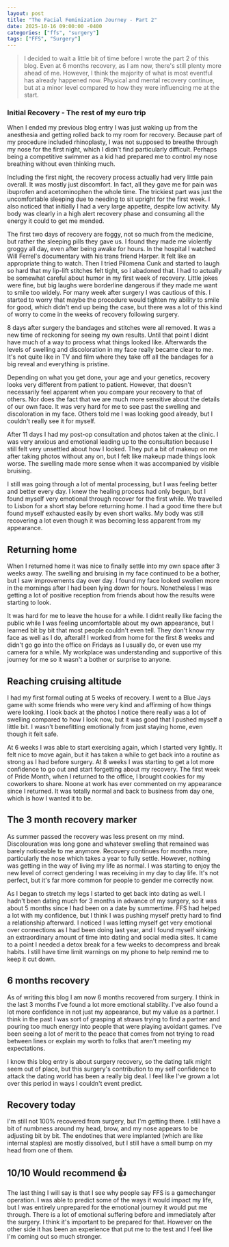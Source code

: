 ```yaml
---
layout: post
title: "The Facial Feminization Journey - Part 2"
date: 2025-10-16 09:00:00 -0400
categories: ["ffs", "surgery"]
tags: ["FFS", "Surgery"]
---
```


> I decided to wait a little bit of time before I wrote the part 2 of this blog. Even at 6 months recovery, as I am now, there's still plenty more ahead of me. However, I think the majority of what is most eventful has already happened now. Physical and mental recovery continue, but at a minor level compared to how they were influencing me at the start.

### Initial Recovery - The rest of my euro trip

When I ended my previous blog entry I was just waking up from the anesthesia and getting rolled back to my room for recovery. Because part of my procedure included rhinoplasty, I was not supposed to breathe through my nose for the first night, which I didn't find particularly difficult. Perhaps being a competitive swimmer as a kid had prepared me to control my nose breathing without even thinking much.

Including the first night, the recovery process actually had very little pain overall. It was mostly just discomfort. In fact, all they gave me for pain was ibuprofen and acetominophen the whole time. The trickiest part was just the uncomfortable sleeping due to needing to sit upright for the first week. I also noticed that initially I had a very large appetite, despite low activity. My body was clearly in a high alert recovery phase and consuming all the energy it could to get me mended. 

The first two days of recovery are foggy, not so much from the medicine, but rather the sleeping pills they gave us. I found they made me violently groggy all day, even after being awake for hours. In the hospital I watched Will Ferrel's documentary with his trans friend Harper. It felt like an appropriate thing to watch. Then I tried Pilomena Cunk and started to laugh so hard that my lip-lift stitches felt tight, so I abadoned that. I had to actually be somewhat careful about humor in my first week of recovery. Little jokes were fine, but big laughs were borderline dangerous if they made me want to smile too widely. For many week after surgery I was cautious of this. I started to worry that maybe the procedure would tighten my ability to smile for good, which didn't end up being the case, but there was a lot of this kind of worry to come in the weeks of recovery following surgery.

 8 days after surgery the bandages and stitches were all removed. It was a new time of reckoning for seeing my own results. Until that point I didnt have much of a way to process what things looked like. Afterwards the levels of swelling and discoloration in my face really became clear to me. It's not quite like in TV and film where they take off all the bandages for a big reveal and everything is pristine.

Depending on what you get done, your age and your genetics, recovery looks very different from patient to patient. However, that doesn't necessarily feel apparent when you compare your recovery to that of others. Nor does the fact that we are much more sensitive about the details of our own face. It was very hard for me to see past the swelling and discoloration in my face. Others told me I was looking good already, but I couldn't really see it for myself.

After 11 days I had my post-op consultation and photos taken at the clinic. I was very anxious and emotional leading up to the consultation because I still felt very unsettled about how I looked. They put a bit of makeup on me after taking photos without any on, but I felt like makeup made things look worse. The swelling made more sense when it was accompanied by visible bruising.

I still was going through a lot of mental processing, but I was feeling better and better every day. I knew the healing process had only begun, but I found myself very emotional through recover for the first while. We travelled to Lisbon for a short stay before returning home. I had a good time there but found myself exhausted easily by even short walks. My body was still recovering a lot even though it was becoming less apparent from my appearance.

## Returning home
When I returned home it was nice to finally settle into my own space after 3 weeks away. The swelling and bruising in my face continued to be a bother, but I saw improvements day over day. I found my face looked swollen more in the mornings after I had been lying down for hours. Nonetheless I was getting a lot of positive reception from friends about how the results were starting to look.

It was hard for me to leave the house for a while. I didnt really like facing the public while I was feeling uncomfortable about my own appearance, but I learned bit by bit that most people couldn't even tell. They don't know my face as well as I do, afterall! I worked from home for the first 8 weeks and didn't go go into the office on Fridays as I usually do, or even use my camera for a while. My workplace was understanding and supportive of this journey for me so it wasn't a bother or surprise to anyone.

## Reaching cruising altitude
I had my first formal outing at 5 weeks of recovery. I went to a Blue Jays game with some friends who were very kind and affirming of how things were looking.  I look back at the photos I notice there really was a lot of swelling compared to how I look now, but it was good that I pushed myself a little bit. I wasn't benefitting emotionally from just staying home, even though it felt safe.

At 6 weeks I was able to start exercising again, which I started very lightly. It felt nice to move again, but it has taken a while to get back into a routine as strong as I had before surgery. At 8 weeks I was starting to get a lot more confidence to go out and start forgetting about my recovery. The first week of Pride Month, when I returned to the office, I brought cookies for my coworkers to share. Noone at work has ever commented on my appearance since I returned. It was totally normal and back to business from day one, which is how I wanted it to be.

## The 3 month recovery marker

As summer passed the recovery was less present on my mind. Discolouration was long gone and whatever swelling that remained was barely noticeable to me anymore. Recovery continues for months more, particularly the nose which takes a year to fully settle. However, nothing was getting in the way of living my life as normal. I was starting to enjoy the new level of correct gendering I was receiving in my day to day life. It's not perfect, but it's far more common for people to gender me correctly now.

As I began to stretch my legs I started to get back into dating as well. I hadn't been dating much for 3 months in advance of my surgery, so it was about 5 months since I had been on a date by summertime. FFS had helped a lot with my confidence, but I think I was pushing myself pretty hard to find a relationship afterward. I noticed I was letting myself get very emotional over connections as I had been doing last year, and I found myself sinking an extraordinary amount of time into dating and social media sites. It came to a point I needed a detox break for a few weeks to decompress and break habits. I still have time limit warnings on my phone to help remind me to keep it cut down.

## 6 months recovery

As of writing this blog I am now 6 months recovered from surgery. I think in the last 3 months I've found a lot more emotional stability. I've also found a lot more confidence in not just my appearance, but my value as a partner. I think in the past I was sort of grasping at straws trying to find a partner and pouring too much energy into people that were playing avoidant games. I've been seeing a lot of merit to the peace that comes from not trying to read between lines or explain my worth to folks that aren't meeting my expectations.

I know this blog entry is about surgery recovery, so the dating talk might seem out of place, but this surgery's contribution to my self confidence to attack the dating world has been a really big deal. I feel like I've grown a lot over this period in ways I couldn't event predict.

## Recovery today

I'm still not 100% recovered from surgery, but I'm getting there. I still have a bit of numbness around my head, brow, and my nose appears to be adjusting bit by bit. The endotines that were implanted (which are like internal staples) are mostly dissolved, but I still have a small bump on my head from one of them. 

## 10/10 Would recommend 👍

The last thing I will say is that I see why people say FFS is a gamechanger operation. I was able to predict some of the ways it would impact my life, but I was entirely unprepared for the emotional journey it would put me through. There is a lot of emotional suffering before and immediately after the surgery. I think it's important to be prepared for that. However on the other side it has been an experience that put me to the test and I feel like I'm coming out so much stronger.